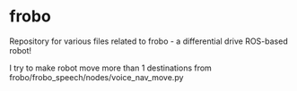frobo
=====
Repository for various files related to frobo - a differential drive ROS-based robot!

I try to make robot move more than 1 destinations from  frobo/frobo_speech/nodes/voice_nav_move.py


